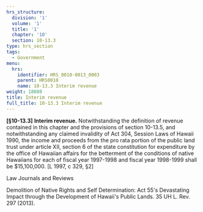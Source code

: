 ```yaml
---
hrs_structure:
  division: '1'
  volume: '1'
  title: '1'
  chapter: '10'
  section: 10-13.3
type: hrs_section
tags:
  - Government
menu:
  hrs:
    identifier: HRS_0010-0013_0003
    parent: HRS0010
    name: 10-13.3 Interim revenue
weight: 18080
title: Interim revenue
full_title: 10-13.3 Interim revenue
---
```

**[§10-13.3]** **Interim revenue.** Notwithstanding the definition of revenue contained in this chapter and the provisions of section 10-13.5, and notwithstanding any claimed invalidity of Act 304, Session Laws of Hawaii 1990, the income and proceeds from the pro rata portion of the public land trust under article XII, section 6 of the state constitution for expenditure by the office of Hawaiian affairs for the betterment of the conditions of native Hawaiians for each of fiscal year 1997-1998 and fiscal year 1998-1999 shall be $15,100,000\. [L 1997, c 329, §2]

Law Journals and Reviews

Demolition of Native Rights and Self Determination: Act 55's Devastating Impact through the Development of Hawaii's Public Lands. 35 UH L. Rev. 297 (2013).